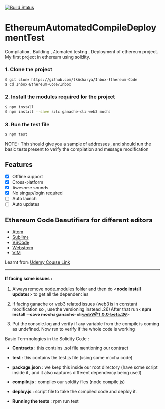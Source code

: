 [![Build Status](https://travis-ci.org/sindresorhus/pageres.svg?branch=master)](https://travis-ci.org/sindresorhus/pageres.svg?branch=master)
# EthereumAutomatedCompileDeploymentTest
Compilation , Building , Atomated testing , Deployment of ethereum project. My first project in ethereum using solidity.



### 1. Clone the project 

```sh
$ git clone https://github.com/tkAcharya/Inbox-Ethereum-Code
$ cd Inbox-Ethereum-Code/Inbox
```

### 2. Install the modules required for the project 

```sh
$ npm install
$ npm install --save solc ganache-cli web3 mocha
```
 

### 3. Run the  test file 

```sh
$ npm test
```

NOTE : This should give you a sample of addresses , and should run the basic tests present to verify the compilation and message modification

## Features

- [x] Offline support
- [x] Cross-platform
- [x] Awesome sounds
- [x] No singup/login required
- [ ] Auto launch
- [ ] Auto updates

## Ethereum Code Beautifiers for different editors
- [Atom]( https://atom.io/packages/language-ethereum)
- [Sublime]( https://packagecontrol.io/packages/Ethereum)
- [VSCode]( https://github.com/juanfranblanco/vscode-solidity)
- [Webstorm]( https://plugins.jetbrains.com/plugin/9475-intellij-solidity)
- [VIM]( https://github.com/tomlion/vim-solidity)

Learnt from [Udemy Course Link]( https://www.udemy.com/course/ethereum-and-solidity-the-complete-developers-guide/)

----------------------------------------------------------------------------------------------------------------------------------------------------------------------------

#### If facing some issues : 

1. Always remove node_modules folder and then do <**node install updates**> to get all the dependencies

2. If facing ganache or web3 related issues (web3 is in constant modification so , use the versioning instead .26)
After that run <**npm install --save mocha ganache-cli web3@1.0.0-beta.26**>

3. Put the console.log and verify if any variable from the compile is coming as undefined.
Now run <npm run test> to verify if the whole code is working


 Basic Terminologies in the Solidity Code : 
 - **Contracts** : this contains .sol file mentioning our contract
 
 - **test** : this contains the test.js file (using some mocha code)
 
 - **package.json** : we keep this inside our root directory (have some script inside it , and it also captures different dependency being used)
 
 - **compile.js** : compiles our soldity files (node compile.js)
 
 - **deploy.js** : script file to take the compiled code and deploy it.
 
 - **Running the tests** : npm run test
